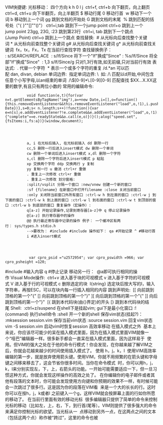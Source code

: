 VIM快捷键: 光标移动： 四个方向 k h 0 l j 
ctrl+f, ctrl+b 向下翻页，向上翻页 
ctrl+d, ctrl+u 向下半翻页，向上半翻页 $ 移动行尾 0 移动行首 
w 移动下一个词 b 移动到上一个词 gg 跳到文档的开始处 G 跳到文档的末尾 
% 跳到匹配的括号处（"{ }""[]""()"） ctrl+i,tab 跳到下一个jump point ctrl+o 跳到上一个jump point 23gg, 23G, :23 跳到第23行 
ctrl+i, tab 跳到下一个跳点(Jump Point) ctrl+o 跳到上一个跳点 查找替换: 
# 从光标向后查找整个关键词 * 从光标向前查找整个关键词 g# 从光标向后查找关键词 g* 从光标向前查找关键词 
fx，tx，Fx，Tx 在当前行查找字符 查找替换例子： 
: s/SEARCH/REPLACE 
: s/If/Since 将下一个"If"换成"Since" : %s/If/Since 将全部"If"换成"Since" 
: 1,3 s/If/Since/g 只对1,3行有效,如无前缀,只对当前行有效 表达式: 
. 代替一个字符 
* 表示一个或多个字符的重复 /d.*an 可以匹配 dan, divan, debian 单词边界: 
指定单词边界: \ 
如: /\ 匹配以d开始,中间包含任意个小写字母,以an结束的单词 
/\$[0-9]*\.[0-9][0-9] 匹配查找 $XX...X.XX这要的数字,有且只有两位小数的 常用的编辑命令: 




          




		      void function(e,t){for(var n=t.getElementsByTagName("img"),a=+new Date,i=[],o=function(){this.removeEventListener&&this.removeEventListener("load",o,!1),i.push({img:this,time:+new Date})},s=0;s< n.length;s++)!function(){var e=n[s];e.addEventListener?!e.complete&&e.addEventListener("load",o,!1):e.attachEvent&&e.attachEvent("onreadystatechange",function(){"complete"==e.readyState&&o.call(e,o)})}();alog("speed.set",{fsItems:i,fs:a})}(window,document);




			  a, i 在光标后插入, 在光标前插入 dd 删除一行 
			  cc,S 删除一行后进入insert模式 dw 删除一个单词 
			  cw 删除一个单词后进入insert模式 x,dl 删除一个字符 
			  s,cl 删除一个字符后进入insert模式 p 粘贴 
			  xp 交换两个字符 ddp 交换两行 y 复制 
			  yy 复制一行 u 撤消 ctrl+r 重做 
			  . 重复上一次修改 ctrl+r 重做 
			  . 重复上一次修改 划分窗格: 
			  :split/vsplit 分隔一个窗口 :new/vnew 创建一个新的窗口 
			  :sf {filename} 在新窗口中打开filename :close 关闭当前窗口 
			  :only 关闭除当前窗口外所有窗口 :ctrl-w h 到左面的窗口 :ctrl-w j 到下面的窗口 :ctrl-w k 到上面的窗口 :ctrl-w l 到右面的窗口 :ctrl-w t 到顶部的窗口 :ctrl-w b 到底部的窗口 重复操作（宏操作）: 
			  q[a-z] 开始记录操作,记录到寄存器[a-z]中 q 停止记录操作 
			  @[a-z] 执行寄存器中的操作 
			  @@ 执行最近寄存器中记录的操作 例子： 一个缓冲区有两行： sys/types.h stdio.h 
			  -->要改为： #include #include 操作如下： qa #开始记录 ^ #移动行首 
			  i #进入insert模式 




			   var cpro_psid ="u2572954"; var cpro_pswidth =966; var cpro_psheight =120;







#include #输入内容 q #停止记录 移动另一行： 
@a即可执行相同的操作 Visual Mode操作: 
ctrl+v 进入基于块的可视模式 v 进入基于字符的可视模式 V 进入基于行的可视模式 c 删除选定的块 
I{string} 选定块后按大写的I，输入字符串，再按ESC，可以在块内每一行插入相同的内容 跳到声明处: 
[[ 向前跳到顶格的第一个"{" [] 向前跳到顶格的第一个"}" ][ 向后跳到顶格的第一个"{" ]] 向后跳到顶格的第一个"}" 
[{ 跳到本代码块(由{}界定)的开头 [} 跳到本代码块的结尾 Shell: 
:ctrl+z/suspend 在shell下是挂起vim; gui下是最小化窗口 :!{command} 执行shell命令 :shell 开一个新的shell 保存vim状态(挂起?)： 
:mksession session.vim 保存当前vim状态 :source session.vim 回复vim状态 
vim -S session.vim 启动vim时恢复session 高效率移动 在插入模式之外 
基本上来说，你应该尽可能少的呆在插入模式里面，因为在插入模式里面VIM就像一个“哑巴”编辑器一样。很多新手都会一直呆在插入模式里面，因为这样易于 
使用。但VIM的强大之处在于他的命令行模式！你会发现，在你越来越了解VIM之后，你就会花越来越少的时间使用插入模式了。 使用 h，j，k，l 
使用VIM高效率编辑的第一步，就是放弃使用箭头键。使用VIM，你就不用频繁的在箭头键和字母键之间移来移去了，这会节省你很多时间。当你在命令模式 
时，你可以用h，j，k，l来分别实现左，下，上，右箭头的功能。一开始可能需要适应一下，但一旦习惯这种方式，你就会发现这样操作的高效之处了。 在你编辑你的电子邮件或者其他有段落的文本时，你可能会发现使用方向键和你预期的效果不一样，有时候可能会一次跳过了很多行。这是因为你的段落在VIM看 
来是一个大的长长的行。这时你可以在按h，j，k或者l 之前键入一个g，这样VIM就会按屏幕上面的行如你所愿的移动了。 在当前行里面有效的移动光标 
很多编辑器只提供了简单的命令来控制光标的移动（比如左，上，右，下，到行首/尾等）。VIM则提供了很多强大的命令来满足你控制光标的欲望。当光标从一 
点移动到另外一点，在这两点之间的文本（包括这两个点）称作被“跨过”，这里的命令也被
